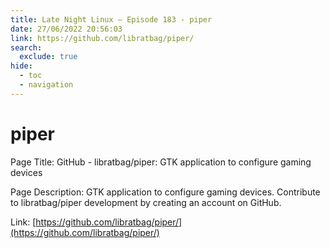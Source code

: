 ```yaml
---
title: Late Night Linux – Episode 183 - piper
date: 27/06/2022 20:56:03
link: https://github.com/libratbag/piper/
search:
  exclude: true
hide:
  - toc
  - navigation
---
```


# piper

Page Title: GitHub - libratbag/piper: GTK application to configure gaming devices

Page Description: GTK application to configure gaming devices. Contribute to libratbag/piper development by creating an account on GitHub. 

Link: [https://github.com/libratbag/piper/](https://github.com/libratbag/piper/)